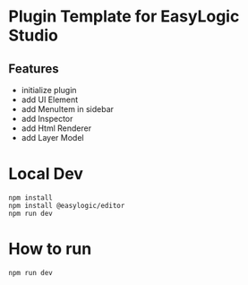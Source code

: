 # Plugin Template for EasyLogic Studio 

## Features 

* initialize plugin 
* add UI Element 
* add MenuItem in sidebar 
* add Inspector 
* add Html Renderer 
* add Layer Model 

# Local Dev 
```
npm install
npm install @easylogic/editor
npm run dev 
```

# How to run

```js
npm run dev 
```
